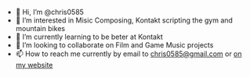 - 👋 Hi, I’m @chris0585
- 👀 I’m interested in Misic Composing, Kontakt scripting the gym and mountain bikes
- 🌱 I’m currently learning to be beter at Kontakt
- 💞️ I’m looking to collaborate on Film and Game Music projects
- 📫 How to reach me currently by email to chris0585@gmail.com or [on my website](https://www.christiankobayashi.com/)
